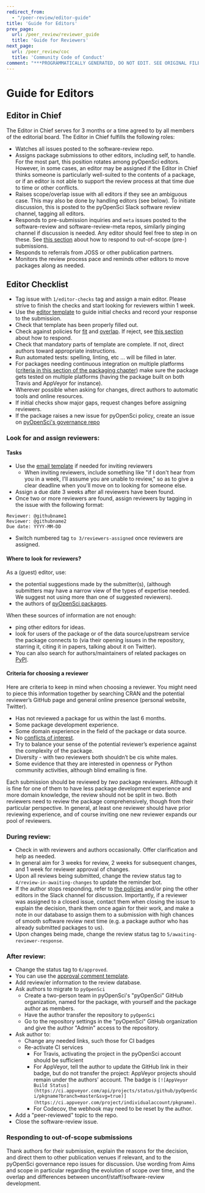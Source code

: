 ```yaml
---
redirect_from:
  - "/peer-review/editor-guide"
title: 'Guide for Editors'
prev_page:
  url: /peer_review/reviewer_guide
  title: 'Guide for Reviewers'
next_page:
  url: /peer_review/coc
  title: 'Community Code of Conduct'
comment: "***PROGRAMMATICALLY GENERATED, DO NOT EDIT. SEE ORIGINAL FILES IN /content***"
---
```

# Guide for Editors

## Editor in Chief

The Editor in Chief serves for 3 months or a time agreed to by all members of
the editorial board. The Editor in Chief fulfills the following roles:

- Watches all issues posted to the software-review repo.
- Assigns package submissions to other editors, including self, to handle. For the most part, this position rotates among pyOpenSci editors. However, in some cases, an editor may be assigned if the Editor in Chief thinks someone is particularly well-suited to the contents of a package, or if an editor is not able to support the review process at that time due to time or other conflicts.
- Raises scope/overlap issue with all editors if they see an ambiguous case. This may also be done by handling editors (see below). To initiate discussion, this is posted to the pyOpenSci Slack software review channel, tagging all editors.
- Responds to pre-submission inquiries and `meta` issues posted to the software-review and software-review-meta repos, similarly pinging channel if discussion is needed. Any editor should feel free to step in on these. See [this section](#responding-to-out-of-scope-submissions) about how to respond to out-of-scope (pre-) submissions.
- Responds to referrals from JOSS or other publication partners.
- Monitors the review process pace and reminds other editors to move packages along as needed.

## Editor Checklist

- Tag issue with `1/editor-checks` tag and assign a main editor. Please strive to finish the checks and start looking for reviewers within 1 week.
- Use the [editor template](../appendices/templates#editors-template) to guide initial checks and record your response to the submission.
- Check that template has been properly filled out.
- Check against policies for [fit](aims_scope#package-categories) and [overlap](aims_scope#package-overlap). If reject, see [this section](#responding-to-out-of-scope-submissions) about how to respond.
- Check that mandatory parts of template are complete.  If not, direct authors toward appropriate instructions.
- Run automated tests: spelling, linting, etc ... will be filled in later.
- For packages needing continuous integration on multiple platforms ([criteria in this section of the packaging chapter](../packaging/packaging_guide#continuous-integration)) make sure the package gets tested on multiple platforms (having the package built on both Travis and AppVeyor for instance).
- Wherever possible when asking for changes, direct authors to automatic tools and online resources.
- If initial checks show major gaps, request changes before assigning reviewers.
- If the package raises a new issue for pyOpenSci policy, create an issue on [pyOpenSci's governance repo](https://github.com/pyOpenSci/governance)

### Look for and assign reviewers:

#### Tasks

- Use the [email template](../appendices/templates#review-request-template) if needed for inviting reviewers
    -  When inviting reviewers, include something like "if I don't hear from you in a week, I'll assume you are unable to review," so as to give a clear deadline when you'll move on to looking for someone else.
- Assign a due date 3 weeks after all reviewers have been found.
- Once two or more reviewers are found, assign reviewers by tagging in the issue with the following format:
```  
Reviewer: @githubname1
Reviewer: @githubname2
Due date: YYYY-MM-DD
```
-   Switch numbered tag `to 3/reviewers-assigned` once reviewers are assigned.

#### Where to look for reviewers?

As a (guest) editor, use:
* the potential suggestions made by the submitter(s), (although submitters may have a narrow view of the types of expertise needed.  We suggest not using more than one of suggested reviewers).
* the authors of [pyOpenSci packages](https://github.com/pyOpenSci/).

When these sources of information are not enough:
* ping other editors for ideas.
* look for users of the package or of the data source/upstream service the package connects to (via their opening issues in the repository, starring it, citing it in papers, talking about it on Twitter).
* You can also search for authors/maintainers of related packages on [PyPI](https://pypi.org/search/).

#### Criteria for choosing a reviewer

Here are criteria to keep in mind when choosing a reviewer. You might need to piece this information together by searching CRAN and the potential reviewer’s GitHub page and general online presence (personal website, Twitter).

* Has not reviewed a package for us within the last 6 months.
* Some package development experience.
* Some domain experience in the field of the package or data source.
* No [conflicts of interest](peer_review_proc#conflict-of-interest).
* Try to balance your sense of the potential reviewer’s experience against the complexity of the package.
* Diversity - with two reviewers both shouldn’t be cis white males.
* Some evidence that they are interested in openness or Python community activities, although blind emailing is fine.

Each submission should be reviewed by _two_ package reviewers. Although it is fine for one of them to have less package development experience and more domain knowledge, the review should not be split in two.  Both reviewers need to review the package comprehensively, though from their particular perspective.  In general, at least one reviewer should have prior reviewing experience, and of course inviting one new reviewer expands our pool of reviewers.

### During review:

-   Check in with reviewers and authors occasionally. Offer clarification and help as needed.
-   In general aim for 3 weeks for review, 2 weeks for subsequent changes, and 1 week for reviewer approval of changes.
-   Upon all reviews being submitted, change the review status tag to `4/review-in-awaiting-changes` to update the reminder bot.
-   If the author stops responding, refer to [the policies](peer_review_proc#review-process-guidelines) and/or ping the other editors in the Slack channel for discussion. Importantly, if a reviewer was assigned to a closed issue, contact them when closing the issue to explain the decision, thank them once again for their work, and make a note in our database to assign them to a submission with high chances of smooth software review next time (e.g. a package author who has already submitted packages to us).
-   Upon changes being made, change the review status tag to `5/awaiting-reviewer-response`.

### After review:

-   Change the status tag to `6/approved`.
-   You can use the [approval comment template](../appendices/templates#approval-comment-template).
-   Add review/er information to the review database.
-   Ask authors to migrate to `pyOpenSci`
    -   Create a two-person team in pyOpenSci's "pyOpenSci" GitHub organization, named for the package, with yourself and the package author as members.
    -   Have the author transfer the repository to `pyOpenSci`
    -   Go to the repository settings in the "pyOpenSci" GitHub organization and give the author "Admin" access to the repository.
-   Ask author to:
    -   Change any needed links, such those for CI badges
    -   Re-activate CI services
        -  For Travis, activating the project in the pyOpenSci account should be sufficient
        -  For AppVeyor, tell the author to update the GitHub link in their badge, but do not transfer the project: AppVeyor projects should remain under the authors' account. The badge is `[![AppVeyor Build Status](https://ci.appveyor.com/api/projects/status/github/pyOpenSci/pkgname?branch=master&svg=true)](https://ci.appveyor.com/project/individualaccount/pkgname)`.
        -  For Codecov, the webhook may need to be reset by the author.
-   Add a "peer-reviewed" topic to the repo.
-   Close the software-review issue.


### Responding to out-of-scope submissions
Thank authors for their submission, explain the reasons for the decision, and direct them to other publication venues if relevant, and to the pyOpenSci governance repo issues for discussion. Use wording from Aims and scope in particular regarding the evolution of scope over time, and the overlap and differences between unconf/staff/software-review development.
